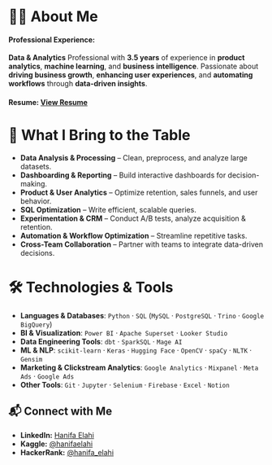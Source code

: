 # 👩‍💻 About Me

#### Professional Experience:

**Data & Analytics** Professional with **3.5 years** of experience in **product analytics**, **machine learning**, and **business intelligence**. Passionate about **driving business growth**, **enhancing user experiences**, and **automating workflows** through **data-driven insights**.

####  Resume: [View Resume]()

# 🚀 What I Bring to the Table

- **Data Analysis & Processing** – Clean, preprocess, and analyze large datasets.
- **Dashboarding & Reporting** – Build interactive dashboards for decision-making.
- **Product & User Analytics** – Optimize retention, sales funnels, and user behavior.
- **SQL Optimization** – Write efficient, scalable queries.
- **Experimentation & CRM** – Conduct A/B tests, analyze acquisition & retention.
- **Automation & Workflow Optimization** – Streamline repetitive tasks.
- **Cross-Team Collaboration** – Partner with teams to integrate data-driven decisions.

# 🛠️ Technologies & Tools

- **Languages & Databases**: `Python` · `SQL`  (`MySQL` · `PostgreSQL` · `Trino` · `Google BigQuery`) 
- **BI & Visualization**: `Power BI` · `Apache Superset` · `Looker Studio`  
- **Data Engineering Tools**: `dbt` · `SparkSQL` · `Mage AI`  
- **ML & NLP**: `scikit-learn` · `Keras` · `Hugging Face` · `OpenCV` · `spaCy` · `NLTK` · `Gensim`  
- **Marketing & Clickstream Analytics**: `Google Analytics` · `Mixpanel` · `Meta Ads` · `Google Ads`  
- **Other Tools**: `Git` · `Jupyter` · `Selenium` · `Firebase` · `Excel` · `Notion`  

## 📬 Connect with Me  

- **LinkedIn:** [Hanifa Elahi](https://linkedin.com/in/hanifa-elahi-98570a197/)  
- **Kaggle:** [@hanifaelahi](https://kaggle.com/hanifaelahi)  
- **HackerRank:** [@hanifa_elahi](https://www.hackerrank.com/hanifa_elahi)  

